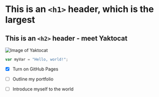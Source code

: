 # This is an `<h1>` header, which is the largest
## This is an `<h2>` header - meet Yaktocat
![Image of Yaktocat](https://octodex.github.com/images/yaktocat.png)
``` javascript
var myVar = "Hello, world!";
```
- [X] Turn on GitHub Pages
- [ ] Outline my portfolio
- [ ] Introduce myself to the world

